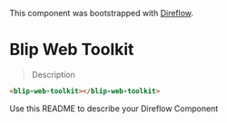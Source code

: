 This component was bootstrapped with [Direflow](https://direflow.io).

# Blip Web Toolkit
> Description

```html
<blip-web-toolkit></blip-web-toolkit>
```

Use this README to describe your Direflow Component